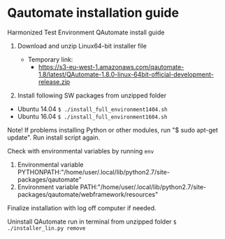 # Qautomate installation guide

Harmonized Test Environment QAutomate install guide

1. Download and unzip Linux64-bit installer file
    - Temporary link:
        - https://s3-eu-west-1.amazonaws.com/qautomate-1.8/latest/QAutomate-1.8.0-linux-64bit-official-development-release.zip

2. Install following SW packages from unzipped folder
    
- Ubuntu 14.04 `$ ./install_full_environment1404.sh`
- Ubuntu 16.04 `$ ./install_full_environment1604.sh`
 
Note! If problems installing Python or other modules, run "$ sudo apt-get update". Run install script again.

Check with environmental variables by running ```env```

1. Environmental variable PYTHONPATH:"/home/user/.local/lib/python2.7/site-packages/qautomate" 
2. Environment variable PATH:"/home/user/.local/lib/python2.7/site-packages/qautomate/webframework/resources"

Finalize installation with log off computer if needed.

Uninstall QAutomate run in terminal from unzipped folder
    ```$ ./installer_lin.py remove```


